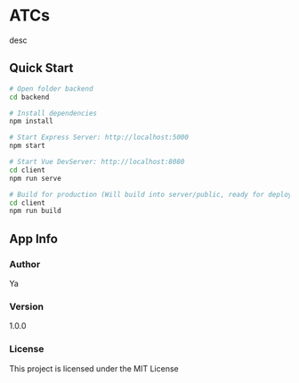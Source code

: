 # ATCs

desc

## Quick Start

```bash
# Open folder backend
cd backend

# Install dependencies
npm install

# Start Express Server: http://localhost:5000
npm start

# Start Vue DevServer: http://localhost:8080
cd client
npm run serve

# Build for production (Will build into server/public, ready for deployment)
cd client
npm run build
```

## App Info

### Author

Ya

### Version

1.0.0

### License

This project is licensed under the MIT License
